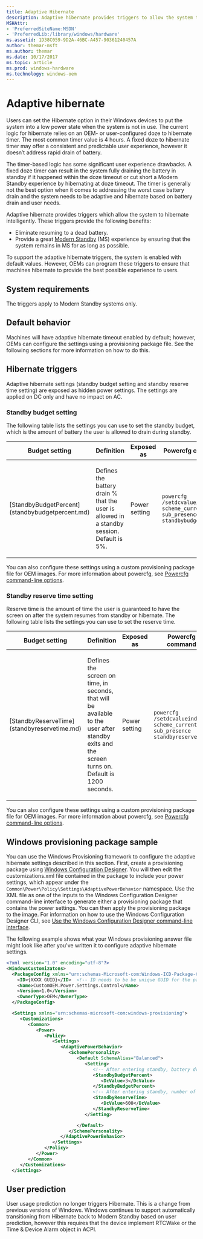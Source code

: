 ```yaml
---
title: Adaptive Hibernate
description: Adaptive hibernate provides triggers to allow the system to hibernate intelligently.
MSHAttr:
- 'PreferredSiteName:MSDN'
- 'PreferredLib:/library/windows/hardware'
ms.assetid: 1D38C059-9D2A-46BC-A457-90361240457A
author: themar-msft
ms.author: themar
ms.date: 10/17/2017
ms.topic: article
ms.prod: windows-hardware
ms.technology: windows-oem
---
```

# Adaptive hibernate

Users can set the Hibernate option in their Windows devices to put the system into a low power state when the system is not in use. The current logic for hibernate relies on an OEM- or user-configured doze to hibernate timer. The most common timer value is 4 hours. A fixed doze to hibernate timer may offer a consistent and predictable user experience, however it doesn’t address rapid drain of battery.

The timer-based logic has some significant user experience drawbacks. A fixed doze timer can result in the system fully draining the battery in standby if it happened within the doze timeout or cut short a Modern Standby experience by hibernating at doze timeout. The timer is generally not the best option when it comes to addressing the worst case battery drain and the system needs to be adaptive and hibernate based on battery drain and user needs.

Adaptive hibernate provides triggers which allow the system to hibernate intelligently. These triggers provide the following benefits:

* Eliminate resuming to a dead battery.
* Provide a great [Modern Standby](https://docs.microsoft.com/en-us/windows-hardware/design/device-experiences/modern-standby) (MS) experience by ensuring that the system remains in MS for as long as possible.

To support the adaptive hibernate triggers, the system is enabled with default values. However, OEMs can program these triggers to ensure that machines hibernate to provide the best possible experience to users.

## System requirements

The triggers apply to Modern Standby systems only.

## Default behavior

Machines will have adaptive hibernate timeout enabled by default; however, OEMs can configure the settings using a provisioning package file. See the following sections for more information on how to do this.

## Hibernate triggers

Adaptive hibernate settings (standby budget setting and standby reserve time setting) are exposed as hidden power settings. The settings are applied on DC only and have no impact on AC.

### Standby budget setting

The following table lists the settings you can use to set the standby budget, which is the amount of battery the user is allowed to drain during standby.

<table>
<colgroup>
<col width="25%" />
<col width="25%" />
<col width="25%" />
<col width="25%" />
</colgroup>
<thead>
<tr class="header">
<th>Budget setting</th>
<th>Definition</th>
<th>Exposed as</th>
<th>Powercfg command</th>
</tr>
</thead>
<tbody>
<tr class="odd">
<td><p>[StandbyBudgetPercent](standbybudgetpercent.md)</p></td>
<td><p>Defines the battery drain % that the user is allowed in a standby session. Default is 5%.</p></td>
<td><p>Power setting</p></td>
<td><p><code>powercfg /setdcvalueindex scheme_current sub_presence standbybudgetpercent</code></p></td>
</tr>
</tbody>
</table>

You can also configure these settings using a custom provisioning package file for OEM images. For more information about powercfg, see [Powercfg command-line options](https://docs.microsoft.com/en-us/windows-hardware/design/device-experiences/powercfg-command-line-options).

### Standby reserve time setting

Reserve time is the amount of time the user is guaranteed to have the screen on after the system resumes from standby or hibernate. The following table lists the settings you can use to set the reserve time.

<table>
<colgroup>
<col width="25%" />
<col width="25%" />
<col width="25%" />
<col width="25%" />
</colgroup>
<thead>
<tr class="header">
<th>Budget setting</th>
<th>Definition</th>
<th>Exposed as</th>
<th>Powercfg command</th>
</tr>
</thead>
<tbody>
<tr class="odd">
<td><p>[StandbyReserveTime](standbyreservetime.md)</p></td>
<td><p>Defines the screen on time, in seconds, that will be available to the user after standby exits and the screen turns on. Default is 1200 seconds.</p></td>
<td><p>Power setting</p></td>
<td><p><code>powercfg /setdcvalueindex scheme_current sub_presence standbyreservetime</code></p></td>
</tr>
</tbody>
</table>

You can also configure these settings using a custom provisioning package file for OEM images. For more information about powercfg, see [Powercfg command-line options](https://docs.microsoft.com/en-us/windows-hardware/design/device-experiences/powercfg-command-line-options).

## <span id="Windows_provisioning_package_sample"></span><span id="windows_provisioning_package_sample"></span><span id="WINDOWS_PROVISIONING_PACKAGE_SAMPLE"></span>Windows provisioning package sample

You can use the Windows Provisioning framework to configure the adaptive hibernate settings described in this section. First, create a provisioning package using [Windows Configuration Designer](https://docs.microsoft.com/en-us/windows/configuration/provisioning-packages/provisioning-install-icd). You will then edit the customizations.xml file contained in the package to include your power settings, which appear under the `Common\Power\Policy\Settings\AdaptivePowerBehavior` namespace. Use the XML file as one of the inputs to the Windows Configuration Designer command-line interface to generate either a provisioning package that contains the power settings. You can then apply the provisioning package to the image. For information on how to use the Windows Configuration Designer CLI, see [Use the Windows Configuration Designer command-line interface](https://docs.microsoft.com/en-us/windows/configuration/provisioning-packages/provisioning-command-line).

The following example shows what your Windows provisioning answer file might look like after you've written it to configure adaptive hibernate settings.

```XML
<?xml version="1.0" encoding="utf-8"?>
<WindowsCustomizatons>
  <PackageConfig xmlns="urn:schemas-Microsoft-com:Windows-ICD-Package-Config.v1.0">
    <ID>{XXXX GUID}</ID>  <!-- ID needs to be be unique GUID for the package -->
    <Name>CustomOEM.Power.Settings.Control</Name>
    <Version>1.0</Version>
    <OwnerType>OEM</OwnerType>
  </PackageConfig>

  <Settings xmlns="urn:schemas-microsoft-com:windows-provisioning">
     <Customizations>
        <Common>
           <Power>
              <Policy>
                 <Settings>
                    <AdaptivePowerBehavior>
                       <SchemePersonality>
                          <Default SchemeAlias="Balanced">
                             <Setting>
                                <!-- After entering standby, battery drain percentage allowed before the device transitions to hibernate -->
                                <StandbyBudgetPercent>
                                   <DcValue>3</DcValue>
                                </StandbyBudgetPercent>
                                <!-- After entering standby, number of seconds before the device automatically transitions to hibernate -->
                                <StandbyReserveTime>
                                   <DcValue>600</DcValue>
                                </StandbyReserveTime>
                             </Setting>

                          </Default>
                       </SchemePersonality>
                    </AdaptivePowerBehavior>
                 </Settings>
              </Policy>
           </Power>
        </Common>
     </Customizations>
  </Settings>
```

## <span id="User_prediction"></span><span id="user_prediction"></span><span id="USER_PREDICTION"></span>User prediction

User usage prediction no longer triggers Hibernate. This is a change from previous versions of Windows. Windows continues to support automatically transitioning from Hibernate back to Modern Standby based on user prediction, however this requires that the device implement RTCWake or the Time & Device Alarm object in ACPI.
